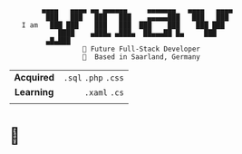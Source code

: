 ```
        ▄▄▄▄   ▄▄▄▄ ▄▄ ▄▄▄▄▄▄     ▄▄▄▄▄▄▄   ▄▄▄▄   ▄▄▄▄ 
         ███   ███   ███   ███    ▄▄▄▄▄███   ███   ███  
   I am   ███ ███    ███   ███  ███    ███    ███ ███   
            ████    ▄███▄ ▄███▄  ██▄▄▄██ █▄     ███     
         ▄█▄███                                                         
                  🚀 Future Full-Stack Developer 
                  📍  Based in Saarland, Germany
```

| | |
|:---:|---:|
| **Acquired** | `.sql` `.php` `.css` |
| **Learning** | `.xaml` `.cs` |
| | | 


# 💚
